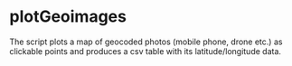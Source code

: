 # plotGeoimages
The script plots a map of geocoded photos (mobile phone, drone etc.) as clickable points and produces a csv table with its latitude/longitude data.
